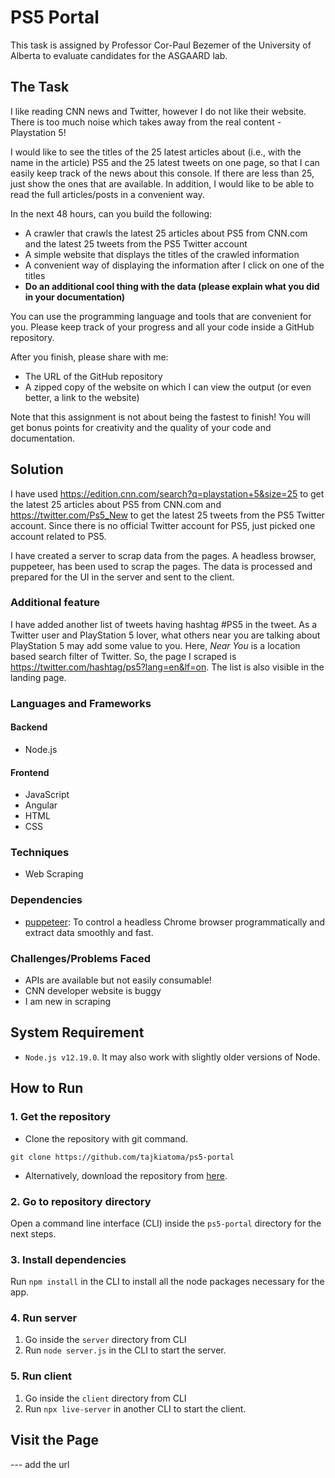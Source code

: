 # PS5 Portal
This task is assigned by Professor Cor-Paul Bezemer of the University of Alberta to evaluate candidates for the ASGAARD lab.

## The Task
I like reading CNN news and Twitter, however I do not like their website. There is too much noise which takes away from the real content - Playstation 5!

I would like to see the titles of the 25 latest articles about (i.e., with the name in the article) PS5 and the 25 latest tweets on one page, so that I can easily keep track of the news about this console. If there are less than 25, just show the ones that are available. In addition, I would like to be able to read the full articles/posts in a convenient way. 

In the next 48 hours, can you build the following:
* A crawler that crawls the latest 25 articles about PS5 from CNN.com and the latest 25 tweets from the PS5 Twitter account
* A simple website that displays the titles of the crawled information
* A convenient way of displaying the information after I click on one of the titles
* **Do an additional cool thing with the data (please explain what you did in your documentation)**

You can use the programming language and tools that are convenient for you. Please keep track of your progress and all your code inside a GitHub repository.

After you finish, please share with me:
* The URL of the GitHub repository
* A zipped copy of the website on which I can view the output (or even better, a link to the website)

Note that this assignment is not about being the fastest to finish! You will get bonus points for creativity and the quality of your code and documentation.

## Solution
I have used https://edition.cnn.com/search?q=playstation+5&size=25 to get the latest 25 articles about PS5 from CNN.com and https://twitter.com/Ps5_New to get the latest 25 tweets from the PS5 Twitter account. Since there is no official Twitter account for PS5, just picked one account related to PS5.

I have created a server to scrap data from the pages. A headless browser, puppeteer, has been used to scrap the pages. The data is processed and prepared for the UI in the server and sent to the client. 

### Additional feature
I have added another list of tweets having hashtag #PS5 in the tweet. As a Twitter user and PlayStation 5 lover, what others near you are talking about PlayStation 5 may add some value to you. Here, *Near You* is a location based search filter of Twitter. So, the page I scraped is https://twitter.com/hashtag/ps5?lang=en&lf=on. The list is also visible in the landing page.

### Languages and Frameworks
#### Backend
* Node.js

#### Frontend
* JavaScript
* Angular
* HTML
* CSS

### ‎Techniques
* Web Scraping

### Dependencies
* [puppeteer](https://github.com/puppeteer/puppeteer): To control a headless Chrome browser programmatically and extract data smoothly and fast.

### Challenges/Problems Faced
* APIs are available but not easily consumable!
* CNN developer website is buggy
* I am new in scraping

## System Requirement
* `Node.js v12.19.0`. It may also work with slightly older versions of Node.

## How to Run
### 1. Get the repository
* Clone the repository with git command. 
```
git clone https://github.com/tajkiatoma/ps5-portal
```
* Alternatively, download the repository from [here](https://github.com/tajkiatoma/ps5-portal/archive/master.zip).

### 2. Go to repository directory
Open a command line interface (CLI) inside the `ps5-portal` directory for the next steps.

### 3. Install dependencies
Run `npm install` in the CLI to install all the node packages necessary for the app.

### 4. Run server 
1. Go inside the `server` directory from CLI
2. Run `node server.js` in the CLI to start the server.

### 5. Run client
1. Go inside the `client` directory from CLI
2. Run `npx live-server` in another CLI to start the client.

## Visit the Page
--- add the url